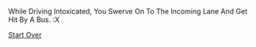While Driving Intoxicated, You Swerve On To The Incoming Lane And Get Hit By A Bus. :X


[Start Over](README.md)